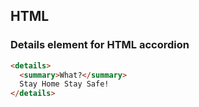 ## HTML

### Details element for HTML accordion

```html
<details>
  <summary>What?</summary>
  Stay Home Stay Safe!
</details>
```
